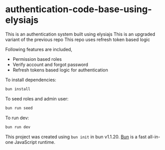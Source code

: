 # authentication-code-base-using-elysiajs

This is an authentication system built using elysiajs
This is an upgraded variant of the previous repo
This repo uses refresh token based logic

Following features are included,
- Permission based roles
- Verify account and forgot password
- Refresh tokens based logic for authentication

To install dependencies:

```bash
bun install
```

To seed roles and admin user:
```bash
bun run seed
```

To run dev:

```bash
bun run dev
```

This project was created using `bun init` in bun v1.1.20. [Bun](https://bun.sh) is a fast all-in-one JavaScript runtime.
